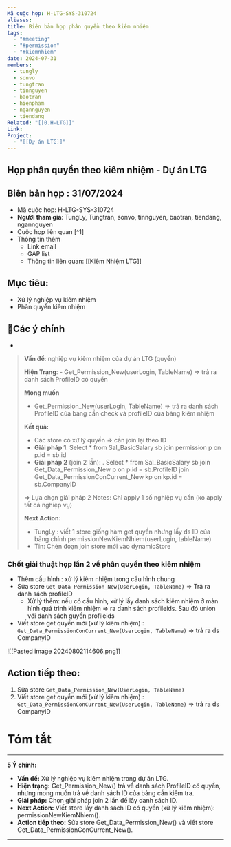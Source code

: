 ```yaml
---
Mã cuộc họp: H-LTG-SYS-310724
aliases: 
title: Biên bản họp phân quyền theo kiêm nhiệm
tags:
  - "#meeting"
  - "#permission"
  - "#kiemnhiem"
date: 2024-07-31
members:
  - tungly
  - sonvo
  - tungtran
  - tinnguyen
  - baotran
  - hienpham
  - ngannguyen
  - tiendang
Related: "[[0.H-LTG]]"
Link: 
Project:
  - "[[Dự án LTG]]"
---
```

## Họp phân quyền theo kiêm nhiệm - Dự án LTG
## Biên bản họp : 31/07/2024
- Mã cuộc họp: H-LTG-SYS-310724
- **Người tham gia**: TungLy, Tungtran, sonvo, tinnguyen, baotran, tiendang, ngannguyen
- Cuộc họp liên quan [^1]
- Thông tin thêm
	- Link email 
	- GAP list 
	- Thông tin liên quan: [[Kiêm Nhiệm LTG]]
## Mục tiêu:
- Xử lý nghiệp vụ kiêm nhiệm
- Phân quyền kiêm nhiệm

## 📝Các ý chính  
-  
> **Vấn đề**:  nghiệp vụ kiêm nhiệm của dự án LTG (quyền)
> 
> **Hiện Trạng**: - Get_Permission_New(userLogin, TableName) => trả ra danh sách ProfileID có quyền 
> 
> **Mong muốn** 
> - Get_Permission_New(userLogin, TableName) => trả ra danh sách ProfileID của bảng cần check và profileID của bảng kiêm nhiệm
> 
> **Kết quả:**
> - Các store có xử lý quyền => cần join lại theo ID  
> - **Giải pháp 1**: Select * from Sal_BasicSalary sb join permission p on p.id = sb.id
> - **Giải pháp 2** (join 2 lần): .
> 		Select * from Sal_BasicSalary sb 
> 					join Get_Data_Permission_New p on p.id = sb.ProfileID
> 					join Get_Data_PermissionConCurrent_New kp on kp.id = sb.CompanyID
> 	
> => Lựa chọn giải pháp 2
> Notes: Chỉ apply 1 số nghiệp vụ cần (ko apply tất cả nghiệp vụ)
> 
> **Next Action:**
> - TungLy : viết 1 store giống hàm get quyền nhưng lấy ds ID của bảng chính permissionNewKiemNhiem(userLogin, tableName)
> - Tin: Chèn đoạn join store mới vào dynamicStore   


### Chốt giải thuật họp lần 2 về phân quyền theo kiêm nhiệm
- Thêm cấu hình : xử lý kiêm nhiệm trong cấu hình chung
- Sửa store `Get_Data_Permission_New(UserLogin, TableName)` => Trả ra danh sách profileID
	- Xử lý thêm: nếu có cấu hình, xử lý lấy danh sách kiêm nhiệm ở màn hình quá trình kiêm nhiệm => ra danh sách profileids. Sau đó union với danh sách quyền profileids
- Viết store get quyền mới (xử lý kiêm nhiệm) : `Get_Data_PermissionConCurrent_New(UserLogin, TableName)` => trả ra ds CompanyID

![[Pasted image 20240802114606.png]]


## Action tiếp theo:
 1.  Sửa store `Get_Data_Permission_New(UserLogin, TableName)`
 2. Viết store get quyền mới (xử lý kiêm nhiệm) : `Get_Data_PermissionConCurrent_New(UserLogin, TableName)` => trả ra ds CompanyID

# Tóm tắt



--- 
**5 Ý chính:**

- **Vấn đề:** Xử lý nghiệp vụ kiêm nhiệm trong dự án LTG.
- **Hiện trạng:** Get_Permission_New() trả về danh sách ProfileID có quyền, nhưng mong muốn trả về danh sách ID của bảng cần kiểm tra.
- **Giải pháp:** Chọn giải pháp join 2 lần để lấy danh sách ID.
- **Next Action:** Viết store lấy danh sách ID có quyền (xử lý kiêm nhiệm): permissionNewKiemNhiem().
- **Action tiếp theo:** Sửa store Get_Data_Permission_New() và viết store Get_Data_PermissionConCurrent_New().

 --- 


